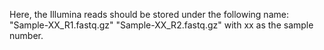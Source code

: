 Here, the Illumina reads should be stored under the following name:
"Sample-XX_R1.fastq.gz"
"Sample-XX_R2.fastq.gz"
with xx as the sample number.
